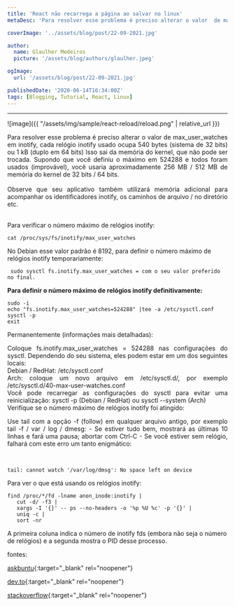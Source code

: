 ```yaml
---
title: 'React não recarrega a página ao salvar no linux'
metaDesc: 'Para resolver esse problema é preciso alterar o valor  de max_user_watches em inotify...'

coverImage: '../assets/blog/post/22-09-2021.jpg'

author:
  name: Glaulher Medeiros
  picture: '/assets/blog/authors/glaulher.jpeg'

ogImage:
  url: '/assets/blog/post/22-09-2021.jpg'

publishedDate: '2020-06-14T16:34:00Z'
tags: [Blogging, Tutorial, React, Linux]
---
```


---

![image]({{ "/assets/img/sample/react-reload/reload.png" | relative_url }})

<div style="text-align: justify">  
Para resolver esse problema é preciso alterar o valor  de max_user_watches em inotify, cada relógio inotify usado ocupa 540 bytes (sistema de 32 bits) ou 1 kB (duplo em 64 bits) Isso sai da memória do kernel, que não pode ser trocada. Supondo que você definiu o máximo em 524288 e todos foram usados (improvável), você usaria aproximadamente 256 MB / 512 MB de memória do kernel de 32 bits / 64 bits.<br />
<br />
Observe que seu aplicativo também utilizará memória adicional para acompanhar os identificadores inotify, os caminhos de arquivo / no diretório etc.<br />
<br /></div>

Para verificar o número máximo de relógios inotify:

```shell
cat /proc/sys/fs/inotify/max_user_watches
```

No Debian esse valor padrão é 8192, para definir o número máximo de relógios inotify temporariamente:

```shell
 sudo sysctl fs.inotify.max_user_watches = com o seu valor preferido no final.
```

**Para definir o número máximo de relógios inotify definitivamente:**

```shell
sudo -i
echo "fs.inotify.max_user_watches=524288" |tee -a /etc/sysctl.conf
sysctl -p
exit
```

<div style="text-align: justify"> 
Permanentemente (informações mais detalhadas):<br />

Coloque fs.inotify.max_user_watches = 524288 nas configurações do sysctl. Dependendo do seu sistema, eles podem estar em um dos seguintes locais:<br />
Debian / RedHat: /etc/sysctl.conf<br />
Arch: coloque um novo arquivo em /etc/sysctl.d/, por exemplo /etc/sysctl.d/40-max-user-watches.conf<br />
Você pode recarregar as configurações do sysctl para evitar uma reinicialização: sysctl -p (Debian / RedHat) ou sysctl --system (Arch)<br />
Verifique se o número máximo de relógios inotify foi atingido:<br />

Use tail com a opção -f (follow) em qualquer arquivo antigo, por exemplo tail -f / var / log / dmesg: - Se estiver tudo bem, mostrará as últimas 10 linhas e fará uma pausa; abortar com Ctrl-C - Se você estiver sem relógio, falhará com este erro um tanto enigmático:

</div><br />

```shell
tail: cannot watch '/var/log/dmsg': No space left on device
```

Para ver o que está usando os relógios inotify:

```shell
find /proc/*/fd -lname anon_inode:inotify |
   cut -d/ -f3 |
   xargs -I '{}' -- ps --no-headers -o '%p %U %c' -p '{}' |
   uniq -c |
   sort -nr
```

A primeira coluna indica o número de inotify fds (embora não seja o número de relógios) e a segunda mostra o PID desse processo.

fontes:

[askbuntu](https://askubuntu.com/questions/716431/inotify-max-user-watches-value-resets-on-reboot-how-to-change-it-permanently){:target="\_blank" rel="noopener"}

[dev.to](https://dev.to/rubiin/ubuntu-increase-inotify-watcher-file-watch-limit-kf4){:target="\_blank" rel="noopener"}

[stackoverflow](https://stackoverflow.com/questions/42189575/create-react-app-reload-not-working){:target="\_blank" rel="noopener"}
